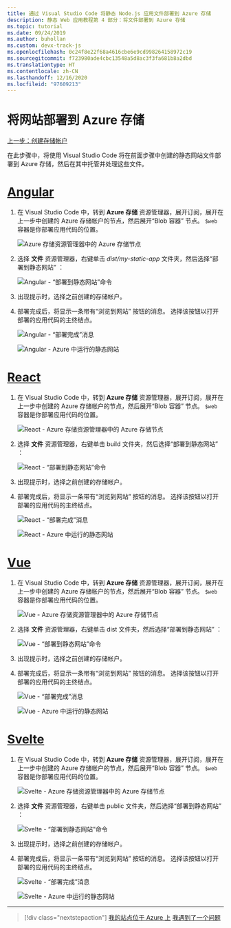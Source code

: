 ```yaml
---
title: 通过 Visual Studio Code 将静态 Node.js 应用文件部署到 Azure 存储
description: 静态 Web 应用教程第 4 部分：将文件部署到 Azure 存储
ms.topic: tutorial
ms.date: 09/24/2019
ms.author: buhollan
ms.custom: devx-track-js
ms.openlocfilehash: 0c24f8e22f68a4616cbe6e9cd998264158972c19
ms.sourcegitcommit: f723980ade4cbc13548a5d8ac3f3fa681b8a2dbd
ms.translationtype: HT
ms.contentlocale: zh-CN
ms.lasthandoff: 12/16/2020
ms.locfileid: "97609213"
---
```

# <a name="deploy-the-website-to-azure-storage"></a>将网站部署到 Azure 存储

[上一步：创建存储帐户](tutorial-vscode-static-website-node-03.md)

在此步骤中，将使用 Visual Studio Code 将在前面步骤中创建的静态网站文件部署到 Azure 存储，然后在其中托管并处理这些文件。

# <a name="angular"></a>[Angular](#tab/angular)

1. 在 Visual Studio Code 中，转到 **Azure 存储** 资源管理器，展开订阅，展开在上一步中创建的 Azure 存储帐户的节点，然后展开“Blob 容器”  节点。 `$web` 容器是你部署应用代码的位置。

   ![Azure 存储资源管理器中的 Azure 存储节点](../../media/static-website/storage-nodes.png)

1. 选择 **文件** 资源管理器，右键单击 _dist/my-static-app_ 文件夹，然后选择“部署到静态网站”  ：

    ![Angular - “部署到静态网站”命令](../../media/static-website/deploy-build-angular.png)

1. 出现提示时，选择之前创建的存储帐户。

1. 部署完成后，将显示一条带有“浏览到网站”  按钮的消息。 选择该按钮以打开部署的应用代码的主终结点。

    ![Angular - “部署完成”消息](../../media/static-website/deployment-complete.png)

    ![Angular - Azure 中运行的静态网站](../../media/static-website/azure-app-angular.png)

# <a name="react"></a>[React](#tab/react)

1. 在 Visual Studio Code 中，转到 **Azure 存储** 资源管理器，展开订阅，展开在上一步中创建的 Azure 存储帐户的节点，然后展开“Blob 容器”  节点。 `$web` 容器是你部署应用代码的位置。

   ![React - Azure 存储资源管理器中的 Azure 存储节点](../../media/static-website/storage-nodes.png)

1. 选择 **文件** 资源管理器，右键单击 build  文件夹，然后选择“部署到静态网站”  ：

    ![React - “部署到静态网站”命令](../../media/static-website/deploy-build-react.png)

1. 出现提示时，选择之前创建的存储帐户。

1. 部署完成后，将显示一条带有“浏览到网站”  按钮的消息。 选择该按钮以打开部署的应用代码的主终结点。

    ![React - “部署完成”消息](../../media/static-website/deployment-complete.png)

    ![React - Azure 中运行的静态网站](../../media/static-website/azure-app-react.png)

# <a name="vue"></a>[Vue](#tab/vue)

1. 在 Visual Studio Code 中，转到 **Azure 存储** 资源管理器，展开订阅，展开在上一步中创建的 Azure 存储帐户的节点，然后展开“Blob 容器”  节点。 `$web` 容器是你部署应用代码的位置。

   ![Vue - Azure 存储资源管理器中的 Azure 存储节点](../../media/static-website/storage-nodes.png)

1. 选择 **文件** 资源管理器，右键单击 dist  文件夹，然后选择“部署到静态网站”  ：

    ![Vue - “部署到静态网站”命令](../../media/static-website/deploy-build-vue.png)

1. 出现提示时，选择之前创建的存储帐户。

1. 部署完成后，将显示一条带有“浏览到网站”  按钮的消息。 选择该按钮以打开部署的应用代码的主终结点。

    ![Vue - “部署完成”消息](../../media/static-website/deployment-complete.png)

    ![Vue - Azure 中运行的静态网站](../../media/static-website/azure-app-vue.png)

# <a name="svelte"></a>[Svelte](#tab/svelte)

1. 在 Visual Studio Code 中，转到 **Azure 存储** 资源管理器，展开订阅，展开在上一步中创建的 Azure 存储帐户的节点，然后展开“Blob 容器”  节点。 `$web` 容器是你部署应用代码的位置。

   ![Svelte - Azure 存储资源管理器中的 Azure 存储节点](../../media/static-website/storage-nodes.png)

1. 选择 **文件** 资源管理器，右键单击 public  文件夹，然后选择“部署到静态网站”  ：

    ![Svelte - “部署到静态网站”命令](../../media/static-website/deploy-build-svelte.png)

1. 出现提示时，选择之前创建的存储帐户。

1. 部署完成后，将显示一条带有“浏览到网站”  按钮的消息。 选择该按钮以打开部署的应用代码的主终结点。

    ![Svelte - “部署完成”消息](../../media/static-website/deployment-complete-svelte.png)

    ![Svelte - Azure 中运行的静态网站](../../media/static-website/azure-app-svelte.png)

---

> [!div class="nextstepaction"]
> [我的站点位于 Azure 上](tutorial-vscode-static-website-node-05.md) [我遇到了一个问题](https://www.research.net/r/PWZWZ52?tutorial=node-deployment-staticwebsite&step=create-storage)
